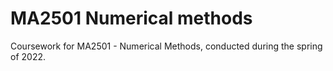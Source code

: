 # MA2501 Numerical methods
Coursework for MA2501 - Numerical Methods, conducted during the spring of 2022.
